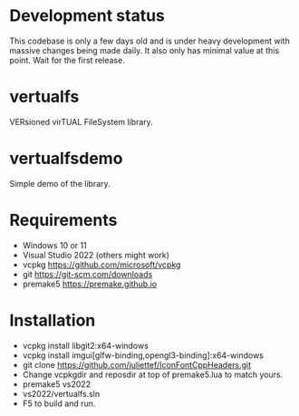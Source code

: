 # Development status

This codebase is only a few days old and is under heavy development with massive changes being made daily. It also only has minimal value at this point. Wait for the first release.

# vertualfs

VERsioned virTUAL FileSystem library.

# vertualfsdemo

Simple demo of the library.

# Requirements
* Windows 10 or 11
* Visual Studio 2022 (others might work)
* vcpkg https://github.com/microsoft/vcpkg
* git https://git-scm.com/downloads
* premake5 https://premake.github.io

# Installation
* vcpkg install libgit2:x64-windows
* vcpkg install imgui[glfw-binding,opengl3-binding]:x64-windows
* git clone https://github.com/juliettef/IconFontCppHeaders.git
* Change vcpkgdir and reposdir at top of premake5.lua to match yours.
* premake5 vs2022
* vs2022/vertualfs.sln
* F5 to build and run.